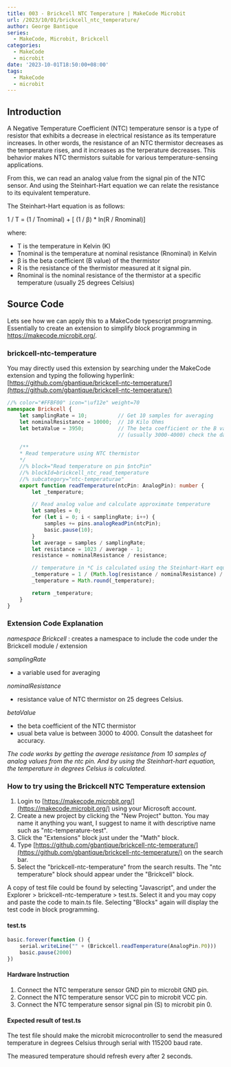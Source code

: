 ```yaml
---
title: 003 - Brickcell NTC Temperature | MakeCode Microbit
url: /2023/10/01/brickcell_ntc_temperature/
author: George Bantique
series:
  - MakeCode, Microbit, Brickcell
categories:
  - MakeCode
  - microbit
date: '2023-10-01T18:50:00+08:00'
tags:
  - MakeCode
  - microbit
---
```


## **Introduction**

A Negative Temperature Coefficient (NTC) temperature sensor is a type of resistor that exhibits a decrease in electrical resistance as its temperature increases. In other words, the resistance of an NTC thermistor decreases as the temperature rises, and it increases as the terperature decreases. This behavior makes NTC thermistors suitable for various temperature-sensing applications.

From this, we can read an analog value from the signal pin of the NTC sensor. And using the Steinhart-Hart equation we can relate the resistance to its equivalent temperature.

The Steinhart-Hart equation is as follows:

1 / T = (1 / Tnominal) + [ (1 / β) * ln(R / Rnominal)]

where:
- T is the temperature in Kelvin (K)
- Tnominal is the temperature at nominal resistance (Rnominal) in Kelvin
- β is the beta coefficient (B value) of the thermistor
- R is the resistance of the thermistor measured at it signal pin.
- Rnominal is the nominal resistance of the thermistor at a specific temperature (usually 25 degrees Celsius)

## **Source Code**

Lets see how we can apply this to a MakeCode typescript programming. Essentially to create an extension to simplify block programming in <https://makecode.microbit.org/>.

### **brickcell-ntc-temperature**

You may directly used this extension by searching under the MakeCode extension and typing the following hyperlink:
[https://github.com/gbantique/brickcell-ntc-temperature/](https://github.com/gbantique/brickcell-ntc-temperature/)

```ts {title="brickcell-ntc-temperature.ts"}
//% color="#FFBF00" icon="\uf12e" weight=70
namespace Brickcell {
    let samplingRate = 10;          // Get 10 samples for averaging
    let nominalResistance = 10000;  // 10 Kilo Ohms
    let betaValue = 3950;           // The beta coefficient or the B value of the thermistor 
                                    // (usually 3000-4000) check the datasheet for the accurate value.

    /**
    * Read temperature using NTC thermistor
    */
    //% block="Read temperature on pin $ntcPin"
    //% blockId=brickcell_ntc_read_temperature
    //% subcategory="ntc-temperaturae"
    export function readTemperature(ntcPin: AnalogPin): number {
        let _temperature;

        // Read analog value and calculate approximate temperature
        let samples = 0;
        for (let i = 0; i < samplingRate; i++) {
            samples += pins.analogReadPin(ntcPin);
            basic.pause(10);
        }
        let average = samples / samplingRate;
        let resistance = 1023 / average - 1;
        resistance = nominalResistance / resistance;

        // temperature in *C is calculated using the Steinhart-Hart equation
        _temperature = 1 / (Math.log(resistance / nominalResistance) / betaValue + 1 / (25 + 273.15)) - 273.15;
        _temperature = Math.round(_temperature);

        return _temperature;
    }
}

```

### **Extension Code Explanation**

_namespace Brickcell_
: creates a namespace to include the code under the Brickcell module / extension

_samplingRate_
- a variable used for averaging

_nominalResistance_
- resistance value of NTC thermistor on 25 degrees Celsius.

_betaValue_
- the beta coefficient of the NTC thermistor
- usual beta value is between 3000 to 4000. Consult the datasheet for accuracy.

_The code works by getting the average resistance from 10 samples of analog values from the ntc pin. And by using the Steinhart-hart equation, the temperature in degrees Celsius is calculated._

### **How to try using the Brickcell NTC Temperature extension**

1. Login to [https://makecode.microbit.org/](https://makecode.microbit.org/) using your Microsoft account.
2. Create a new project by clicking the "New Project" button. You may name it anything you want, I suggest to name it with descriptive name such as "ntc-temperature-test".
3. Click the "Extensions" block just under the "Math" block.
4. Type [https://github.com/gbantique/brickcell-ntc-temperature/](https://github.com/gbantique/brickcell-ntc-temperature/) on the search bar.
5. Select the "brickcell-ntc-temperature" from the search results. The "ntc temperature" block should appear under the "Brickcell" block.

A copy of test file could be found by selecting "Javascript", and under the Explorer > brickcell-ntc-temperature > test.ts. Select it and you may copy and paste the code to main.ts file. Selecting "Blocks" again will display the test code in block programming.

#### **test.ts**

```ts
basic.forever(function () {
    serial.writeLine("" + (Brickcell.readTemperature(AnalogPin.P0)))
    basic.pause(2000)
})
```

#### **Hardware Instruction**

1. Connect the NTC temperature sensor GND pin to microbit GND pin.
2. Connect the NTC temperature sensor VCC pin to microbit VCC pin.
3. Connect the NTC temperature sensor signal pin (S) to microbit pin 0.

#### **Expected result of test.ts**

The test file should make the microbit microcontroller to send the measured temperature in degrees Celsius through serial with 115200 baud rate.

The measured temperature should refresh every after 2 seconds.

